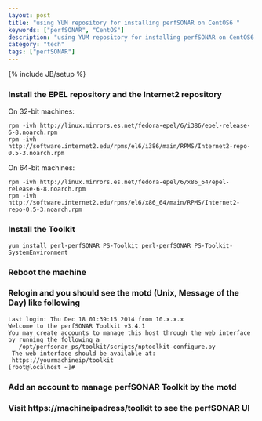 ```yaml
---
layout: post
title: "using YUM repository for installing perfSONAR on CentOS6 "
keywords: ["perfSONAR", "CentOS"]
description: "using YUM repository for installing perfSONAR on CentOS6 "
category: "tech"
tags: ["perfSONAR"]
---
```

{% include JB/setup %}


### Install the EPEL repository and  the Internet2 repository

On 32-bit machines:

	rpm -ivh http://linux.mirrors.es.net/fedora-epel/6/i386/epel-release-6-8.noarch.rpm  
	rpm -ivh http://software.internet2.edu/rpms/el6/i386/main/RPMS/Internet2-repo-0.5-3.noarch.rpm


On 64-bit machines:

	rpm -ivh http://linux.mirrors.es.net/fedora-epel/6/x86_64/epel-release-6-8.noarch.rpm  
	rpm -ivh http://software.internet2.edu/rpms/el6/x86_64/main/RPMS/Internet2-repo-0.5-3.noarch.rpm


### Install the Toolkit

    yum install perl-perfSONAR_PS-Toolkit perl-perfSONAR_PS-Toolkit-SystemEnvironment

### Reboot the machine

### Relogin and you should see the motd (Unix, Message of the Day) like following


	Last login: Thu Dec 18 01:39:15 2014 from 10.x.x.x
	Welcome to the perfSONAR Toolkit v3.4.1
	You may create accounts to manage this host through the web interface by running the following a
	   /opt/perfsonar_ps/toolkit/scripts/nptoolkit-configure.py
	 The web interface should be available at:
	 https://yourmachineip/toolkit
	[root@localhost ~]# 


### Add an account to manage perfSONAR Toolkit by the motd

### Visit  https://machineipadress/toolkit to see the  perfSONAR UI